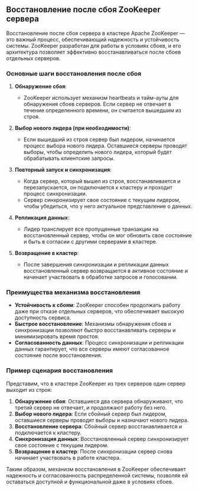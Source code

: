 ## Восстановление после сбоя ZooKeeper сервера

Восстановление после сбоя сервера в кластере Apache ZooKeeper — это важный процесс, обеспечивающий надежность и устойчивость системы. ZooKeeper разработан для работы в условиях сбоев, и его архитектура позволяет эффективно восстанавливаться после сбоев отдельных серверов.

### Основные шаги восстановления после сбоя

1. **Обнаружение сбоя**:
   - ZooKeeper использует механизм heartbeats и тайм-ауты для обнаружения сбоев серверов. Если сервер не отвечает в течение определенного времени, он считается вышедшим из строя.

2. **Выбор нового лидера (при необходимости)**:
   - Если вышедший из строя сервер был лидером, начинается процесс выбора нового лидера. Оставшиеся серверы проводят выборы, чтобы определить нового лидера, который будет обрабатывать клиентские запросы.

3. **Повторный запуск и синхронизация**:
   - Когда сервер, который вышел из строя, восстанавливается и перезапускается, он подключается к кластеру и проходит процесс синхронизации.
   - Сервер синхронизирует свое состояние с текущим лидером, чтобы убедиться, что у него актуальное представление о данных.

4. **Репликация данных**:
   - Лидер транслирует все пропущенные транзакции на восстановленный сервер, чтобы он мог обновить свое состояние и быть в согласии с другими серверами в кластере.

5. **Возвращение в кластер**:
   - После завершения синхронизации и репликации данных восстановленный сервер возвращается в активное состояние и начинает участвовать в обработке запросов и голосовании.

### Преимущества механизма восстановления

- **Устойчивость к сбоям**: ZooKeeper способен продолжать работу даже при отказе отдельных серверов, что обеспечивает высокую доступность сервиса.
- **Быстрое восстановление**: Механизмы обнаружения сбоев и синхронизации позволяют быстро восстанавливать серверы и минимизировать время простоя.
- **Согласованность данных**: Процесс синхронизации и репликации данных гарантирует, что все серверы имеют согласованное состояние после восстановления.

### Пример сценария восстановления

Представим, что в кластере ZooKeeper из трех серверов один сервер выходит из строя:

1. **Обнаружение сбоя**: Оставшиеся два сервера обнаруживают, что третий сервер не отвечает, и продолжают работу без него.
2. **Выбор нового лидера**: Если сбойный сервер был лидером, оставшиеся серверы проводят выборы и назначают нового лидера.
3. **Восстановление сервера**: Сбойный сервер восстанавливается и подключается к кластеру.
4. **Синхронизация данных**: Восстановленный сервер синхронизирует свое состояние с текущим лидером.
5. **Возвращение в кластер**: После синхронизации сервер снова начинает участвовать в работе кластера.

Таким образом, механизм восстановления в ZooKeeper обеспечивает надежность и согласованность распределенной системы, позволяя ей оставаться доступной и функциональной даже в условиях сбоев.